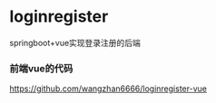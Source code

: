 # loginregister
springboot+vue实现登录注册的后端


### 前端vue的代码
https://github.com/wangzhan6666/loginregister-vue
